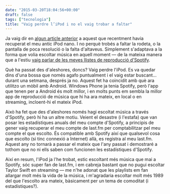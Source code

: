 ```yaml
---
date: "2015-03-20T18:04:56+00:00"
draft: false
tags: ["tecnologia"]
title: "Vaig perdre l’iPod i no el vaig trobar a faltar"
---
```

Ja vaig dir en [algun article anterior](http://enricllonch.com/post/98412021314/ipod-soc-jo-no-tu) a aquest que recentment havia recuperat el meu antic iPod nano. I no perquè trobés a faltar la rodeta, o la pantalla de poca resolució o la falta d'altaveus. Simplement s'adaptava a la forma que volia escoltar música en aquell moment — de la mateixa manera que a l'estiu [vaig parlar de les meves llistes de reproducció d'Spotify](http://enricllonch.com/post/93973856861/spotify-es-deu). 

<!-- more -->

Què ha passat des d'aleshores, doncs? Vaig perdre l'iPod. Es va quedar dins d'una bossa que només agafo puntualment i el vaig estar buscant... durant una setmana, després ja no. Aquest fet ha coincidit amb què ara utilitzo un mòbil amb Android. Windows Phone ja tenia Spotify, però l'app que tenen per a Android és molt millor, i en molts punts em sembla la millor app de reproducció de música que hi ha ara mateix, en local o en streaming, incloent-hi el mateix iPod. 

Això ha fet que des d'aleshores només hagi escoltat música a través d'Spotify, però hi ha un altre motiu. Veient el desastre (i l'estafa) que van posar les estadístiques anuals del meu compte d'Spotify, a principis de gener vaig recuperar el meu compte de last.fm per comptabilitzar pel meu compte el que escolto. És compatible amb Spotify així que qualsevol cosa que escolto (si tinc connexió a Internet) allà, es registra al meu last.fm. Aquest any no tornarà a passar el mateix que l'any passat i demostraré a tothom que no ni ells saben com funcionen les estadístiques d'Spotify. 

Així en resum, l'iPod ja l'he trobat, estic escoltant més música que mai a Spotify, sóc super fan de last.fm, i em cabreja bastant que no pugui escoltar Taylor Swift en streaming — me n'he adonat que les playlists em fan allargar molt més la vida de la música, i m'agradaria escoltar molt més 1989 del que l'escolto ara mateix, bàsicament per un tema de comoditat (i estadístiques?). 
